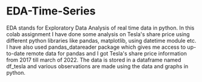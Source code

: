 # EDA-Time-Series
EDA stands for Exploratory Data Analysis of real time data in python. In this colab assignment I have done some analysis on Tesla's share price using different python libraries like pandas, matplotlib, using datetime module etc. I have also used pandas_datareader package which gives me access to up-to-date remote data for pandas and I got Tesla's share price information from 2017 till march of 2022.
The data is stored in a dataframe named df_tesla and various observations are made using the data and graphs in python.
